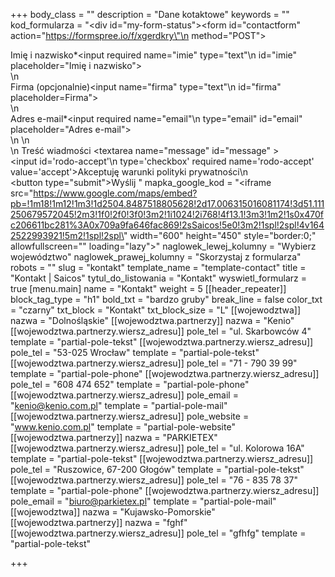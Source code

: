 +++
body_class = ""
description = "Dane kotaktowe"
keywords = ""
kod_formularza = "<div id=\"my-form-status\"></div><form id=\"contactform\" action=\"https://formspree.io/f/xgerdkry\"\n  method=\"POST\">      <div class='input-cnt'>   <label for='imie'>Imię i nazwisko*</label><input required name=\"imie\" type=\"text\"\n  id=\"imie\" placeholder=\"Imię i nazwisko\">   </div>   \n<div class='input-cnt'>   <label for='firma'>Firma (opcjonalnie)</label><input  name=\"firma\" type=\"text\"\n  id=\"firma\" placeholder=Firma\">   </div>  \n     <div class='input-cnt'>   <label for='email'> Adres e-mail*</label><input required name=\"email\"\n  type=\"email\" id=\"email\" placeholder=\"Adres e-mail\">   </div>\n  \n  <div class='input-cnt'> <label for='message'>\n  Treść wiadmości</label>  <textarea name=\"message\"  id=\"message\" ></textarea>   </div>   <div class='input-cnt rodo-cnt'>   <input id='rodo-accept'\n  type='checkbox' required name='rodo-accept' value='accept'><label for='rodo-accept'>Akceptuję warunki polityki prywatności\n  </label>   </div>     <button  type=\"submit\">Wyślij</button>   </form>"
mapka_google_kod = "<iframe src=\"https://www.google.com/maps/embed?pb=!1m18!1m12!1m3!1d2504.8487518805628!2d17.006315016081174!3d51.111250679572045!2m3!1f0!2f0!3f0!3m2!1i1024!2i768!4f13.1!3m3!1m2!1s0x470fc206611bc281%3A0x709a9fa646fac869!2sSaicos!5e0!3m2!1spl!2spl!4v1642522993921!5m2!1spl!2spl\" width=\"600\" height=\"450\" style=\"border:0;\" allowfullscreen=\"\" loading=\"lazy\"></iframe>"
naglowek_lewej_kolumny = "Wybierz województwo"
naglowek_prawej_kolumny = "Skorzystaj z formularza"
robots = ""
slug = "kontakt"
template_name = "template-contact"
title = "Kontakt | Saicos"
tytul_do_listowania = "Kontakt"
wyswietl_formularz = true
[menu.main]
name = "Kontakt"
weight = 5
[[header_repeater]]
block_tag_type = "h1"
bold_txt = "bardzo gruby"
break_line = false
color_txt = "czarny"
txt_block = "Kontakt"
txt_block_size = "L"
[[wojewodztwa]]
nazwa = "Dolnośląskie"
[[wojewodztwa.partnerzy]]
nazwa = "Kenio"
[[wojewodztwa.partnerzy.wiersz_adresu]]
pole_tel = "ul. Skarbowców 4"
template = "partial-pole-tekst"
[[wojewodztwa.partnerzy.wiersz_adresu]]
pole_tel = "53-025 Wrocław"
template = "partial-pole-tekst"
[[wojewodztwa.partnerzy.wiersz_adresu]]
pole_tel = "71 - 790 39 99"
template = "partial-pole-phone"
[[wojewodztwa.partnerzy.wiersz_adresu]]
pole_tel = "608 474 652"
template = "partial-pole-phone"
[[wojewodztwa.partnerzy.wiersz_adresu]]
pole_email = "kenio@kenio.com.pl"
template = "partial-pole-mail"
[[wojewodztwa.partnerzy.wiersz_adresu]]
pole_website = "www.kenio.com.pl"
template = "partial-pole-website"
[[wojewodztwa.partnerzy]]
nazwa = "PARKIETEX"
[[wojewodztwa.partnerzy.wiersz_adresu]]
pole_tel = "ul. Kolorowa 16A"
template = "partial-pole-tekst"
[[wojewodztwa.partnerzy.wiersz_adresu]]
pole_tel = "Ruszowice, 67-200 Głogów"
template = "partial-pole-tekst"
[[wojewodztwa.partnerzy.wiersz_adresu]]
pole_tel = "76 - 835 78 37"
template = "partial-pole-phone"
[[wojewodztwa.partnerzy.wiersz_adresu]]
pole_email = "biuro@parkietex.pl"
template = "partial-pole-mail"
[[wojewodztwa]]
nazwa = "Kujawsko-Pomorskie"
[[wojewodztwa.partnerzy]]
nazwa = "fghf"
[[wojewodztwa.partnerzy.wiersz_adresu]]
pole_tel = "gfhfg"
template = "partial-pole-tekst"

+++

